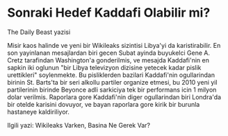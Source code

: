 # Sonraki Hedef Kaddafi Olabilir mi?

The Daily Beast yazisi

Misir kaos halinde ve yeni bir Wikileaks sizintisi Libya'yi da karistirabilir. En son yayinlanan mesajlardan biri gecen Subat ayinda buyukelci Gene A. Cretz tarafindan Washington'a gonderilmis, ve mesajda Kaddafi'nin en sapkin iki oglunun "bir Libya televizyon dizisine yetecek kadar pislik urettikleri" soylenmekte. Bu pisliklerden bazilari Kaddafi'nin ogullarindan birinin St. Barts'ta bir seri alkollu partiler organize etmesi, bu 2010 yeni yil partilerinin birinde Beyonce adli sarkiciya tek bir performans icin 1 milyon dolar verilmis. Raporlara gore Kaddafi'nin diger ogullarindan biri Londra'da bir otelde karisini dovuyor, ve bayan raporlara gore kirik bir burunla hastaneye kaldiriliyor.

Ilgili yazi: Wikileaks Varken, Basina Ne Gerek Var?
